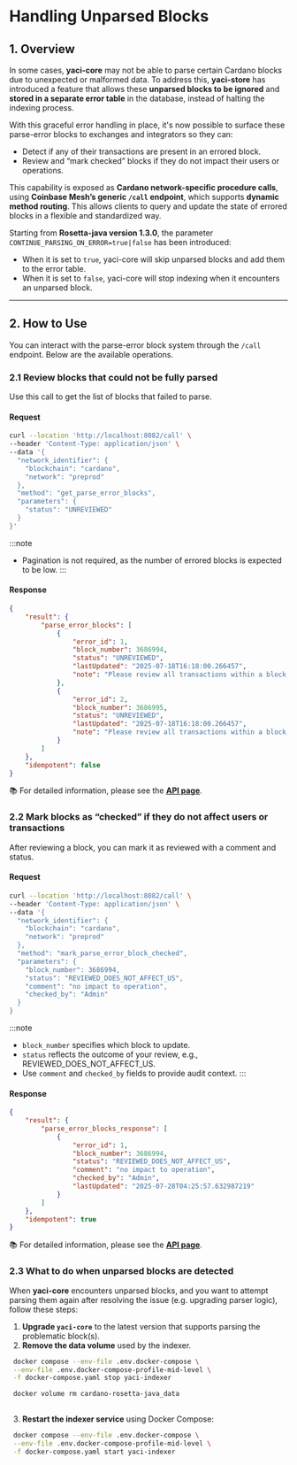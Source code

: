 # Handling Unparsed Blocks

## 1. Overview

In some cases, **yaci-core** may not be able to parse certain Cardano blocks due to unexpected or malformed data. To address this, **yaci-store** has introduced a feature that allows these **unparsed blocks to be ignored** and **stored in a separate error table** in the database, instead of halting the indexing process.

With this graceful error handling in place, it's now possible to surface these parse-error blocks to exchanges and integrators so they can:

- Detect if any of their transactions are present in an errored block.
- Review and “mark checked” blocks if they do not impact their users or operations.

This capability is exposed as **Cardano network-specific procedure calls**, using **Coinbase Mesh’s generic `/call` endpoint**, which supports **dynamic method routing**. This allows clients to query and update the state of errored blocks in a flexible and standardized way.

Starting from **Rosetta-java version 1.3.0**, the parameter `CONTINUE_PARSING_ON_ERROR=true|false` has been introduced:

- When it is set to `true`, yaci-core will skip unparsed blocks and add them to the error table.
- When it is set to `false`, yaci-core will stop indexing when it encounters an unparsed block.

---

## 2. How to Use

You can interact with the parse-error block system through the `/call` endpoint. Below are the available operations.

### 2.1 Review blocks that could not be fully parsed

Use this call to get the list of blocks that failed to parse.

#### Request

```bash
curl --location 'http://localhost:8082/call' \
--header 'Content-Type: application/json' \
--data '{
  "network_identifier": {
    "blockchain": "cardano",
    "network": "preprod"
  },
  "method": "get_parse_error_blocks",
  "parameters": {
    "status": "UNREVIEWED"
  }
}'
```
:::note
- Pagination is not required, as the number of errored blocks is expected to be low.
:::
#### Response
```json
{
    "result": {
        "parse_error_blocks": [
            {
                "error_id": 1,
                "block_number": 3686994,
                "status": "UNREVIEWED",
                "lastUpdated": "2025-07-18T16:18:00.266457",
                "note": "Please review all transactions within a block, https://explorer.cardano.org/block/3686994"
            },
            {
                "error_id": 2,
                "block_number": 3686995,
                "status": "UNREVIEWED",
                "lastUpdated": "2025-07-18T16:18:00.266457",
                "note": "Please review all transactions within a block, https://explorer.cardano.org/block/3686995"
            } 
        ]
    },
    "idempotent": false
}
```
📚 For detailed information, please see the **[API page](/cardano-rosetta-java/api#tag/call/post/call)**.

### 2.2 Mark blocks as “checked” if they do not affect users or transactions
After reviewing a block, you can mark it as reviewed with a comment and status.
#### Request

```bash
curl --location 'http://localhost:8082/call' \
--header 'Content-Type: application/json' \
--data '{
  "network_identifier": {
    "blockchain": "cardano",
    "network": "preprod"
  },
  "method": "mark_parse_error_block_checked",
  "parameters": {
    "block_number": 3686994,
    "status": "REVIEWED_DOES_NOT_AFFECT_US",
    "comment": "no impact to operation",
    "checked_by": "Admin"
  }
}
```
:::note
- `block_number` specifies which block to update.
- `status` reflects the outcome of your review, e.g., REVIEWED_DOES_NOT_AFFECT_US.
- Use `comment` and `checked_by` fields to provide audit context.
:::

#### Response
```json
{
    "result": {
        "parse_error_blocks_response": [
            {
                "error_id": 1,
                "block_number": 3686994,
                "status": "REVIEWED_DOES_NOT_AFFECT_US",
                "comment": "no impact to operation",
                "checked_by": "Admin",
                "lastUpdated": "2025-07-28T04:25:57.632987219"
            }
        ]
    },
    "idempotent": true
}
```
📚 For detailed information, please see the **[API page](/cardano-rosetta-java/api#tag/call/post/call)**.

### 2.3 What to do when unparsed blocks are detected
When **yaci-core** encounters unparsed blocks, and you want to attempt parsing them again after resolving the issue (e.g. upgrading parser logic), follow these steps:

1. **Upgrade `yaci-core`** to the latest version that supports parsing the problematic block(s).  
2. **Remove the data volume** used by the indexer.  
 ```bash
  docker compose --env-file .env.docker-compose \
  --env-file .env.docker-compose-profile-mid-level \
  -f docker-compose.yaml stop yaci-indexer

  docker volume rm cardano-rosetta-java_data
   
 ```
3. **Restart the indexer service** using Docker Compose:
 ```bash
  docker compose --env-file .env.docker-compose \
  --env-file .env.docker-compose-profile-mid-level \
  -f docker-compose.yaml start yaci-indexer
 ```

